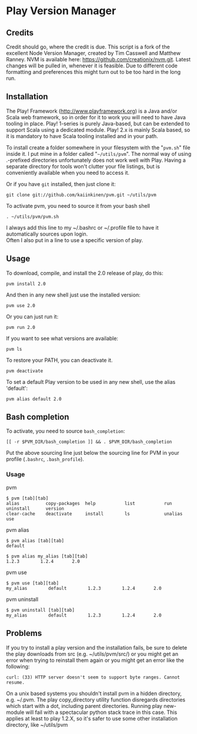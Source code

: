 # Play Version Manager

## Credits

Credit should go, where the credit is due. This script is a fork of the excellent Node Version Manager, created by Tim Casswell 
and Matthew Ranney. NVM is available here: https://github.com/creationix/nvm.git. Latest changes will be pulled in, whenever it 
is feasible. Due to different code formatting and preferences this might turn out to be too hard in the long run. 

## Installation

The Play! Framework (http://www.playframework.org) is a Java and/or Scala web framework, so in order for it to work you will need to 
have Java tooling in place. Play! 1-series is purely Java-based, but can be extended to support Scala using a dedicated module.
Play! 2.x is mainly Scala based, so it is mandatory to have Scala tooling installed and in your path.

To install create a folder somewhere in your filesystem with the "`pvm.sh`" file inside it.  I put mine in a folder called "`~/utils/pvm`". 
The normal way of using .-prefixed directories unfortunately does not work well with Play. 
Having a separate directory for tools won't clutter your file listings, but is conveniently available when you need to access it.

Or if you have `git` installed, then just clone it:

    git clone git://github.com/kaiinkinen/pvm.git ~/utils/pvm

To activate pvm, you need to source it from your bash shell

    . ~/utils/pvm/pvm.sh

I always add this line to my ~/.bashrc or ~/.profile file to have it automatically sources upon login.   
Often I also put in a line to use a specific version of play.
    
## Usage

To download, compile, and install the 2.0 release of play, do this:

    pvm install 2.0


And then in any new shell just use the installed version:

    pvm use 2.0

Or you can just run it:

    pvm run 2.0

If you want to see what versions are available:

    pvm ls

To restore your PATH, you can deactivate it.

    pvm deactivate

To set a default Play version to be used in any new shell, use the alias 'default':

    pvm alias default 2.0

## Bash completion

To activate, you need to source `bash_completion`:

  	[[ -r $PVM_DIR/bash_completion ]] && . $PVM_DIR/bash_completion

Put the above sourcing line just below the sourcing line for PVM in your profile (`.bashrc`, `.bash_profile`).

### Usage

pvm

	$ pvm [tab][tab]
	alias          copy-packages  help           list           run            uninstall      version        
	clear-cache    deactivate     install        ls             unalias        use

pvm alias

	$ pvm alias [tab][tab]
	default

	$ pvm alias my_alias [tab][tab]
	1.2.3        1.2.4       2.0
	
pvm use

	$ pvm use [tab][tab]
	my_alias        default        1.2.3        1.2.4       2.0
	
pvm uninstall

	$ pvm uninstall [tab][tab]
	my_alias        default        1.2.3        1.2.4       2.0
	
## Problems

If you try to install a play version and the installation fails, be sure to delete the play downloads from src (e.g. ~/utils/pvm/src/) or you might get an error when trying to reinstall them again or you might get an error like the following:
    
    curl: (33) HTTP server doesn't seem to support byte ranges. Cannot resume.


On a unix based systems you shouldn't install pvm in a hidden directory, e.g. ~/.pvm. The play copy_directory utility function disregards directories which start with a dot, including parent directories. 
Running play new-module will fail with a spectacular python stack trace in this case. This applies at least to play 1.2.X, so it's safer to use some other installation directory, like ~/utils/pvm
